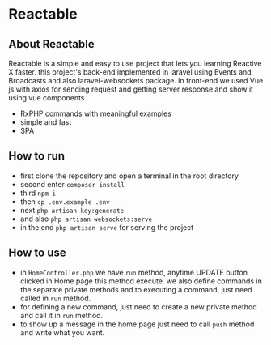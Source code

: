 # Reactable

## About Reactable

Reactable is a simple and easy to use project that lets you learning Reactive X faster.
this project's back-end implemented in laravel using Events and Broadcasts and also laravel-websockets package.
in front-end we used Vue js with axios for sending request and getting server response and show it using vue components.

- RxPHP commands with meaningful examples
- simple and fast
- SPA

## How to run
- first clone the repository and open a terminal in the root directory
- second enter ```composer install```
- third ```npm i```
- then ```cp .env.example .env```
- next ```php artisan key:generate```
- and also ```php artisan websockets:serve```
- in the end  ```php artisan serve``` for serving the project

## How to use
- in ```HomeController.php``` we have `run` method, anytime UPDATE button clicked in Home page this method execute.
we also define commands in the separate private methods and to executing a command, just need called in `run` method.
- for defining a new command, just need to create a  new private method and call it in `run` method.
- to show up a message in the home page just need to call `push` method and write what you want.
